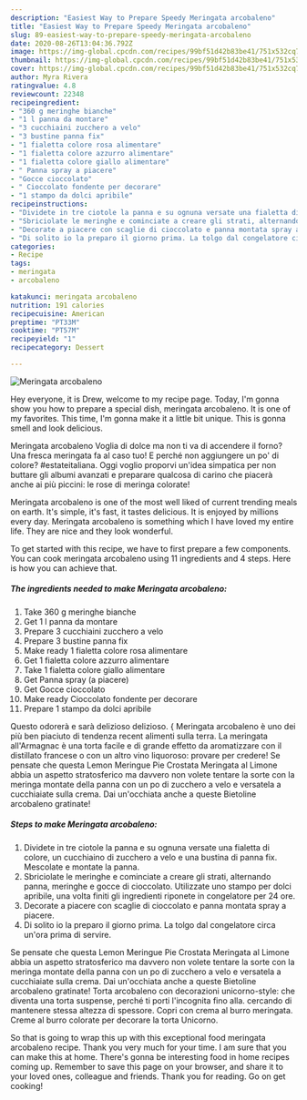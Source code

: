 ```yaml
---
description: "Easiest Way to Prepare Speedy Meringata arcobaleno"
title: "Easiest Way to Prepare Speedy Meringata arcobaleno"
slug: 89-easiest-way-to-prepare-speedy-meringata-arcobaleno
date: 2020-08-26T13:04:36.792Z
image: https://img-global.cpcdn.com/recipes/99bf51d42b83be41/751x532cq70/meringata-arcobaleno-recipe-main-photo.jpg
thumbnail: https://img-global.cpcdn.com/recipes/99bf51d42b83be41/751x532cq70/meringata-arcobaleno-recipe-main-photo.jpg
cover: https://img-global.cpcdn.com/recipes/99bf51d42b83be41/751x532cq70/meringata-arcobaleno-recipe-main-photo.jpg
author: Myra Rivera
ratingvalue: 4.8
reviewcount: 22348
recipeingredient:
- "360 g meringhe bianche"
- "1 l panna da montare"
- "3 cucchiaini zucchero a velo"
- "3 bustine panna fix"
- "1 fialetta colore rosa alimentare"
- "1 fialetta colore azzurro alimentare"
- "1 fialetta colore giallo alimentare"
- " Panna spray a piacere"
- "Gocce cioccolato"
- " Cioccolato fondente per decorare"
- "1 stampo da dolci apribile"
recipeinstructions:
- "Dividete in tre ciotole la panna e su ognuna versate una fialetta di colore, un cucchiaino di zucchero a velo e una bustina di panna fix. Mescolate e montate la panna."
- "Sbriciolate le meringhe e cominciate a creare gli strati, alternando panna, meringhe e gocce di cioccolato. Utilizzate uno stampo per dolci apribile, una volta finiti gli ingredienti riponete in congelatore per 24 ore."
- "Decorate a piacere con scaglie di cioccolato e panna montata spray a piacere."
- "Di solito io la preparo il giorno prima. La tolgo dal congelatore circa un&#39;ora prima di servire."
categories:
- Recipe
tags:
- meringata
- arcobaleno

katakunci: meringata arcobaleno 
nutrition: 191 calories
recipecuisine: American
preptime: "PT33M"
cooktime: "PT57M"
recipeyield: "1"
recipecategory: Dessert

---
```



![Meringata arcobaleno](https://img-global.cpcdn.com/recipes/99bf51d42b83be41/751x532cq70/meringata-arcobaleno-recipe-main-photo.jpg)

Hey everyone, it is Drew, welcome to my recipe page. Today, I'm gonna show you how to prepare a special dish, meringata arcobaleno. It is one of my favorites. This time, I'm gonna make it a little bit unique. This is gonna smell and look delicious.

Meringata arcobaleno Voglia di dolce ma non ti va di accendere il forno? Una fresca meringata fa al caso tuo! E perché non aggiungere un po&#39; di colore? #estateitaliana. Oggi voglio proporvi un&#39;idea simpatica per non buttare gli albumi avanzati e preparare qualcosa di carino che piacerà anche ai più piccini: le rose di meringa colorate!

Meringata arcobaleno is one of the most well liked of current trending meals on earth. It's simple, it's fast, it tastes delicious. It is enjoyed by millions every day. Meringata arcobaleno is something which I have loved my entire life. They are nice and they look wonderful.


To get started with this recipe, we have to first prepare a few components. You can cook meringata arcobaleno using 11 ingredients and 4 steps. Here is how you can achieve that.

<!--inarticleads1-->

##### The ingredients needed to make Meringata arcobaleno:

1. Take 360 g meringhe bianche
1. Get 1 l panna da montare
1. Prepare 3 cucchiaini zucchero a velo
1. Prepare 3 bustine panna fix
1. Make ready 1 fialetta colore rosa alimentare
1. Get 1 fialetta colore azzurro alimentare
1. Take 1 fialetta colore giallo alimentare
1. Get  Panna spray (a piacere)
1. Get Gocce cioccolato
1. Make ready  Cioccolato fondente per decorare
1. Prepare 1 stampo da dolci apribile


Questo odorerà e sarà delizioso delizioso. { Meringata arcobaleno è uno dei più ben piaciuto di tendenza recent alimenti sulla terra. La meringata all&#39;Armagnac è una torta facile e di grande effetto da aromatizzare con il distillato francese o con un altro vino liquoroso: provare per credere! Se pensate che questa Lemon Meringue Pie Crostata Meringata al Limone abbia un aspetto stratosferico ma davvero non volete tentare la sorte con la meringa montate della panna con un po di zucchero a velo e versatela a cucchiaiate sulla crema. Dai un&#39;occhiata anche a queste Bietoline arcobaleno gratinate! 

<!--inarticleads2-->

##### Steps to make Meringata arcobaleno:

1. Dividete in tre ciotole la panna e su ognuna versate una fialetta di colore, un cucchiaino di zucchero a velo e una bustina di panna fix. Mescolate e montate la panna.
1. Sbriciolate le meringhe e cominciate a creare gli strati, alternando panna, meringhe e gocce di cioccolato. Utilizzate uno stampo per dolci apribile, una volta finiti gli ingredienti riponete in congelatore per 24 ore.
1. Decorate a piacere con scaglie di cioccolato e panna montata spray a piacere.
1. Di solito io la preparo il giorno prima. La tolgo dal congelatore circa un&#39;ora prima di servire.


Se pensate che questa Lemon Meringue Pie Crostata Meringata al Limone abbia un aspetto stratosferico ma davvero non volete tentare la sorte con la meringa montate della panna con un po di zucchero a velo e versatela a cucchiaiate sulla crema. Dai un&#39;occhiata anche a queste Bietoline arcobaleno gratinate! Torta arcobaleno con decorazioni unicorno-style: che diventa una torta suspense, perché ti porti l&#39;incognita fino alla. cercando di mantenere stessa altezza di spessore. Copri con crema al burro meringata. Creme al burro colorate per decorare la torta Unicorno. 

So that is going to wrap this up with this exceptional food meringata arcobaleno recipe. Thank you very much for your time. I am sure that you can make this at home. There's gonna be interesting food in home recipes coming up. Remember to save this page on your browser, and share it to your loved ones, colleague and friends. Thank you for reading. Go on get cooking!
